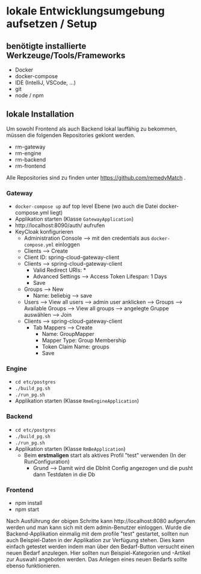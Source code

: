 # lokale Entwicklungsumgebung aufsetzen / Setup

##  benötigte installierte Werkzeuge/Tools/Frameworks

* Docker
* docker-compose
* IDE (IntelliJ, VSCode, ...)
* git
* node / npm

## lokale Installation
Um sowohl Frontend als auch Backend lokal lauffähig zu bekommen, müssen die folgenden
Repositories geklont werden.

* rm-gateway
* rm-engine
* rm-backend
* rm-frontend

Alle Repositories sind zu finden unter https://github.com/remedyMatch .

### Gateway

* `docker-compose up` auf top level Ebene (wo auch die Datei docker-compose.yml liegt)
* Applikation starten (Klasse `GatewayApplication`)
* http://localhost:8090/auth/ aufrufen
* KeyCloak konfigurieren
    * Administration Console --> mit den credentials aus `docker-compose.yml` einloggen
    * Clients --> Create
    * Client ID: spring-cloud-gateway-client
    * Clients --> spring-cloud-gateway-client
        * Valid Redirect URIs: *
        * Advanced Settings --> Access Token Lifespan: 1 Days
        * Save
    * Groups --> New
        * Name: beliebig --> save
    * Users --> View all users --> admin user anklicken --> Groups -->
     Available Groups --> View all groups --> angelegte Gruppe auswählen --> Join
    * Clients --> spring-cloud-gateway-client
        * Tab Mappers --> Create
            * Name: GroupMapper
            * Mapper Type: Group Membership
            * Token Claim Name: groups
            * Save

### Engine

* `cd etc/postgres`
* `./build_pg.sh`
* `./run_pg.sh`
* Applikation starten (Klasse `RmeEngineApplication`)

### Backend

* `cd etc/postgres`
* `./build_pg.sh`
* `./run_pg.sh`
* Applikation starten (Klasse `RmBeApplication`)
    * Beim __erstmaligen__ start als aktives Profil "test" verwenden 
    (In der RunConfiguration)
        * Grund --> Damit wird die DbInit Config angezogen und die pusht dann 
        Testdaten in die Db

### Frontend

* npm install
* npm start

Nach Ausführung der obigen Schritte kann http://localhost:8080 aufgerufen werden und 
man kann sich mit dem admin-Benutzer einloggen. Wurde die Backend-Applikation einmalig 
mit dem profile "test" gestartet, sollten nun auch Beispiel-Daten in der Applikation zur 
Verfügung stehen. Dies kann einfach getestet werden indem man über den Bedarf-Button versucht 
einen neuen Bedarf anzulegen. Hier sollten nun Beispiel-Kategorien und -Artikel zur Auswahl 
angeboten werden. Das Anlegen eines neuen Bedarfs sollte ebenso funktionieren.



